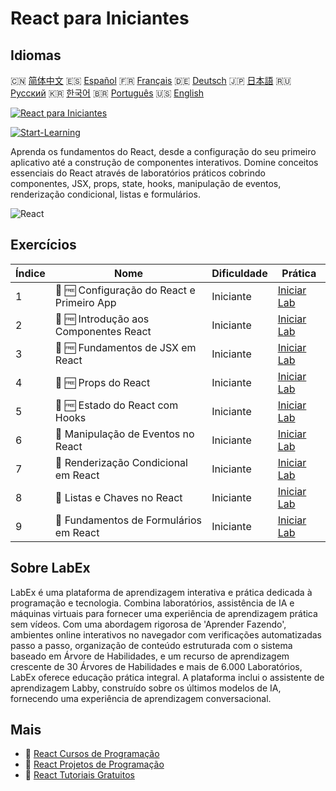 # React para Iniciantes

## Idiomas

🇨🇳 [简体中文](README_zh.md) 🇪🇸 [Español](README_es.md) 🇫🇷 [Français](README_fr.md) 🇩🇪 [Deutsch](README_de.md) 🇯🇵 [日本語](README_ja.md) 🇷🇺 [Русский](README_ru.md) 🇰🇷 [한국어](README_ko.md) 🇧🇷 [Português](README_pt.md) 🇺🇸 [English](README.md) 

[![React para Iniciantes](https://cover-creator.labex.io/react-for-beginners.png?lang=pt)](https://labex.io/pt/courses/react-for-beginners)

[![Start-Learning](https://img.shields.io/badge/Start-Learning-whitesmoke?style=for-the-badge)](https://labex.io/pt/courses/react-for-beginners)

Aprenda os fundamentos do React, desde a configuração do seu primeiro aplicativo até a construção de componentes interativos. Domine conceitos essenciais do React através de laboratórios práticos cobrindo componentes, JSX, props, state, hooks, manipulação de eventos, renderização condicional, listas e formulários.

![React](https://img.shields.io/badge/React-whitesmoke?style=for-the-badge&logo=react)


## Exercícios

|   Índice | Nome                                       | Dificuldade   | Prática                                                                                                            |
|----------|--------------------------------------------|---------------|--------------------------------------------------------------------------------------------------------------------|
|        1 | 📖 🆓 Configuração do React e Primeiro App | Iniciante     | <a target='_blank' href='https://labex.io/pt/tutorials/react-react-setup-and-first-app-598881'>Iniciar Lab</a>     |
|        2 | 📖 🆓 Introdução aos Componentes React     | Iniciante     | <a target='_blank' href='https://labex.io/pt/tutorials/react-react-components-introduction-601735'>Iniciar Lab</a> |
|        3 | 📖 🆓 Fundamentos de JSX em React          | Iniciante     | <a target='_blank' href='https://labex.io/pt/tutorials/react-react-jsx-basics-601739'>Iniciar Lab</a>              |
|        4 | 📖 🆓 Props do React                       | Iniciante     | <a target='_blank' href='https://labex.io/pt/tutorials/react-react-props-601741'>Iniciar Lab</a>                   |
|        5 | 📖 🆓 Estado do React com Hooks            | Iniciante     | <a target='_blank' href='https://labex.io/pt/tutorials/react-react-state-with-hooks-601742'>Iniciar Lab</a>        |
|        6 | 📖  Manipulação de Eventos no React        | Iniciante     | <a target='_blank' href='https://labex.io/pt/tutorials/react-react-event-handling-601737'>Iniciar Lab</a>          |
|        7 | 📖  Renderização Condicional em React      | Iniciante     | <a target='_blank' href='https://labex.io/pt/tutorials/react-react-conditional-rendering-601736'>Iniciar Lab</a>   |
|        8 | 📖  Listas e Chaves no React               | Iniciante     | <a target='_blank' href='https://labex.io/pt/tutorials/react-react-lists-and-keys-601740'>Iniciar Lab</a>          |
|        9 | 📖  Fundamentos de Formulários em React    | Iniciante     | <a target='_blank' href='https://labex.io/pt/tutorials/react-react-forms-basics-601738'>Iniciar Lab</a>            |

## Sobre LabEx

LabEx é uma plataforma de aprendizagem interativa e prática dedicada à programação e tecnologia. Combina laboratórios, assistência de IA e máquinas virtuais para fornecer uma experiência de aprendizagem prática sem vídeos. Com uma abordagem rigorosa de 'Aprender Fazendo', ambientes online interativos no navegador com verificações automatizadas passo a passo, organização de conteúdo estruturada com o sistema baseado em Árvore de Habilidades, e um recurso de aprendizagem crescente de 30 Árvores de Habilidades e mais de 6.000 Laboratórios, LabEx oferece educação prática integral. A plataforma inclui o assistente de aprendizagem Labby, construído sobre os últimos modelos de IA, fornecendo uma experiência de aprendizagem conversacional.

## Mais

- 🔗 [React Cursos de Programação](https://github.com/labex-labs/awesome-programming-courses)
- 🔗 [React Projetos de Programação](https://github.com/labex-labs/awesome-programming-projects)
- 🔗 [React Tutoriais Gratuitos](https://github.com/labex-labs/react-free-tutorials)

